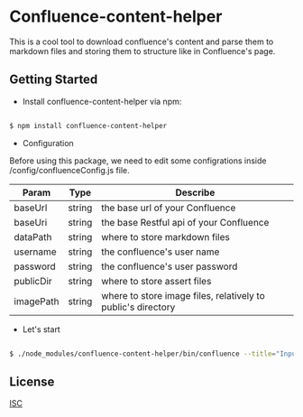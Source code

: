 
# Confluence-content-helper

This is a cool tool to download confluence's content and parse them to markdown files and storing them to structure like in Confluence's page.

## Getting Started
*  Install confluence-content-helper via npm: 
```bash

$ npm install confluence-content-helper
```

*  Configuration 

Before using this package, we need to edit some configrations inside /config/confluenceConfig.js file.

| Param | Type | Describe |
| --- | --- | --- |
| baseUrl | string| the base url of your Confluence |
| baseUri | string | the base Restful api of your Confluence |
| dataPath | string | where to store markdown files |
| username | string | the confluence's user name |
| password | string | the confluence's user password |
| publicDir | string | where to store assert files |
| imagePath | string | where to store image files, relatively to public's directory |


*  Let's start

```bash

$ ./node_modules/confluence-content-helper/bin/confluence --title="Input your space or page in Confluence here"

```

## License

  [ISC](LICENSE)






